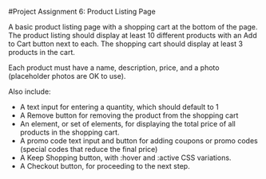 #Project Assignment 6: Product Listing Page

A basic product listing page with a shopping cart at the bottom of the page. The product listing should display at least 10 different products with an Add to Cart button next to each. The shopping cart should display at least 3 products in the cart.

Each product must have a name, description, price, and a photo (placeholder photos are OK to use).

Also include:

- A text input for entering a quantity, which should default to 1
- A Remove button for removing the product from the shopping cart
- An element, or set of elements, for displaying the total price of all products in the shopping cart.
- A promo code text input and button for adding coupons or promo codes (special codes that reduce the final price)
- A Keep Shopping button, with :hover and :active CSS variations.
- A Checkout button, for proceeding to the next step.
